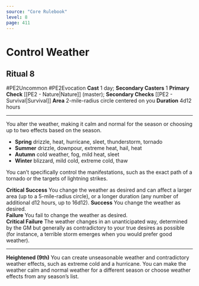 ```yaml
---
source: "Core Rulebook"
level: 8
page: 411
---
```


# Control Weather
## Ritual 8
#PE2Uncommon #PE2Evocation 
**Cast** 1 day; **Secondary Casters** 1
**Primary Check** [[PE2 - Nature|Nature]] (master); **Secondary Checks** [[PE2 - Survival|Survival]]
**Area** 2-mile-radius circle centered on you
**Duration** 4d12 hours

-----
You alter the weather, making it calm and normal for the season or choosing up to two effects based on the season.
- **Spring** drizzle, heat, hurricane, sleet, thunderstorm, tornado
- **Summer** drizzle, downpour, extreme heat, hail, heat
- **Autumn** cold weather, fog, mild heat, sleet
- **Winter** blizzard, mild cold, extreme cold, thaw

You can’t specifically control the manifestations, such as the exact path of a tornado or the targets of lightning strikes. 

**Critical Success** You change the weather as desired and can affect a larger area (up to a 5-mile-radius circle), or a longer duration (any number of additional d12 hours, up to 16d12). 
**Success** You change the weather as desired.  
**Failure** You fail to change the weather as desired.  
**Critical Failure** The weather changes in an unanticipated way, determined by the GM but generally as contradictory to your true desires as possible (for instance, a terrible storm emerges when you would prefer good weather).

---
**Heightened (9th)** You can create unseasonable weather and contradictory weather effects, such as extreme cold and a hurricane. You can make the weather calm and normal weather for a different season or choose weather effects from any season’s list.